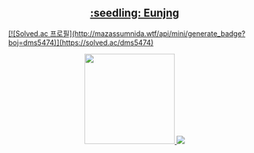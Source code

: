 <!-- ![header](https://capsule-render.vercel.app/api?type=Transparent&color=auto&height=250&section=header&text=Hello%20Eunjeong&fontSize=90) -->

<a href="https://github.com/eunjng5474" align="center">
  <h2> :seedling: Eunjng </h2>
  <a href="https://solved.ac/profile/dms5474">
  [![Solved.ac
프로필](http://mazassumnida.wtf/api/mini/generate_badge?boj=dms5474)](https://solved.ac/dms5474)</a>

</a>

<Br>

<p align="center">
<a href="https://github.com/eunjng5474/">
 <img height="180em" src="https://github-readme-stats-eight-theta.vercel.app/api?username=eunjng5474&show_icons=true&theme=graywhite&include_all_commits=true&count_private=true"/>
 <img src="https://github-readme-stats.vercel.app/api/top-langs/?username=eunjng5474&layout=compact"><br><br>
</a>
</p>
